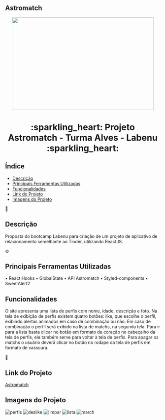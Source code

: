 ## Astromatch
<p align="center">
  <img width="460" height="300" src=https://media2.giphy.com/media/acqt4K5FaEEsoxjCwW/giphy.gif?cid=ecf05e47ee9tamlfxj7a29vbvxoqsoy26t4ef7vlim4qw9wd&rid=giphy.gif&ct=g">
</p>


<h1 align="center">:sparkling_heart: Projeto Astromatch - Turma Alves - Labenu :sparkling_heart: </h1>



##  Índice 

* [Descrição](#descrição)
* [Principais Ferramentas Utilizadas](#principais-ferramentas-utilizadas)
* [Funcionalidades](#funcionalidades)
* [Link do Projeto](#link-do-projeto)
* [Imagens do Projeto](#imagens-do-projeto)



💬
## Descrição 

Proposta do bootcamp Labenu para criação de um projeto de aplicativo de relacionamento semelhante ao Tinder, utilizando ReactJS.



⚙️
## Principais Ferramentas Utilizadas

▪ React Hooks
▪ GlobalState
▪ API Astromatch
▪ Styled-components
▪ SweetAlert2


## Funcionalidades

O site apresenta uma lista de perfis com nome, idade, descrição e foto. Na tela de exibição de perfis existem quatro botões: like, que escolhe o perfil, exibindo alertas animados em caso de combinação ou não. Em caso de combinação o perfil será exibido na lista de matchs, na segunda tela. Para ir para a lista basta clicar no botão em formato de coração no cabeçalho da tela de perfis, ele também serve para voltar à tela de perfis. Para apagar os matchs o usuário deverá clicar no botão no rodape da tela de perfis em formato de vassoura.



🔗
## Link do Projeto 
[Astromatch](https://astromatchs.surge.sh/)



## Imagens do Projeto

![perfis](https://user-images.githubusercontent.com/104647493/188322206-53a1eb53-5440-4e3c-96b7-26afdef1b630.png)
![deslike](https://user-images.githubusercontent.com/104647493/188322208-dffa6df8-489d-425a-949c-2e19bd487dd7.png)
![limpar](https://user-images.githubusercontent.com/104647493/188322210-d849657c-2307-4593-afc1-853a1671601e.png)
![lista](https://user-images.githubusercontent.com/104647493/188322211-78fbc2dd-d028-49f2-887b-1028cfd478a3.png)
![march](https://user-images.githubusercontent.com/104647493/188322212-35599507-87fb-4507-bbbe-add7288182fd.png)


